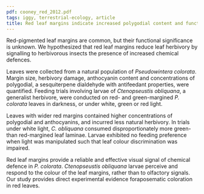 ```yaml
---
pdf: cooney_red_2012.pdf
tags: iggy, terrestrial-ecology, article
title: Red leaf margins indicate increased polygodial content and function as visual signals to reduce herbivory in <i>Pseudowintera colorata</i>
---
```

Red-pigmented leaf margins are common, but their functional significance is unknown. We
 hypothesized that red leaf margins reduce leaf herbivory by signalling to herbivorous insects
 the presence of increased chemical defences.

Leaves were collected from a natural population of *Pseudowintera colorata*. Margin size,
 herbivory damage, anthocyanin content and concentrations of polygodial, a sesquiterpene
 dialdehyde with antifeedant properties, were quantified. Feeding trials involving larvae of
 *Ctenopseustis obliquana*, a generalist herbivore, were conducted on red- and green-margined
 *P. colorata* leaves in darkness, or under white, green or red light.

Leaves with wider red margins contained higher concentrations of polygodial and anthocyanins,
and incurred less natural herbivory. In trials under white light, *C. obliquana* consumed
disproportionately more green- than red-margined leaf laminae. Larvae exhibited no feeding
preference when light was manipulated such that leaf colour discrimination was impaired.

Red leaf margins provide a reliable and effective visual signal of chemical defence in
 *P. colorata*. *Ctenopseustis obliquana* larvae perceive and respond to the colour
 of the leaf margins, rather than to olfactory signals. Our study provides direct
 experimental evidence foraposematic coloration in red leaves.
